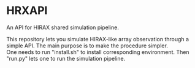 # HRXAPI
An API for HIRAX shared simulation pipeline. 

This repository lets you simulate HIRAX-like array observation through a simple API. The main purpose is to make the procedure simpler.  
One needs to run "install.sh" to install corresponding environment. Then "run.py" lets one to run the simulation pipeline. 
